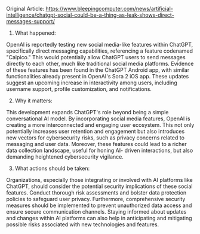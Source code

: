 Original Article: https://www.bleepingcomputer.com/news/artificial-intelligence/chatgpt-social-could-be-a-thing-as-leak-shows-direct-messages-support/

1) What happened:

OpenAI is reportedly testing new social media-like features within ChatGPT, specifically direct messaging capabilities, referencing a feature codenamed "Calpico." This would potentially allow ChatGPT users to send messages directly to each other, much like traditional social media platforms. Evidence of these features has been found in the ChatGPT Android app, with similar functionalities already present in OpenAI's Sora 2 iOS app. These updates suggest an upcoming increase in interactivity among users, including username support, profile customization, and notifications.

2) Why it matters:

This development expands ChatGPT's role beyond being a simple conversational AI model. By incorporating social media features, OpenAI is creating a more interconnected and engaging user ecosystem. This not only potentially increases user retention and engagement but also introduces new vectors for cybersecurity risks, such as privacy concerns related to messaging and user data. Moreover, these features could lead to a richer data collection landscape, useful for honing AI- driven interactions, but also demanding heightened cybersecurity vigilance.

3) What actions should be taken:

Organizations, especially those integrating or involved with AI platforms like ChatGPT, should consider the potential security implications of these social features. Conduct thorough risk assessments and bolster data protection policies to safeguard user privacy. Furthermore, comprehensive security measures should be implemented to prevent unauthorized data access and ensure secure communication channels. Staying informed about updates and changes within AI platforms can also help in anticipating and mitigating possible risks associated with new technologies and features.